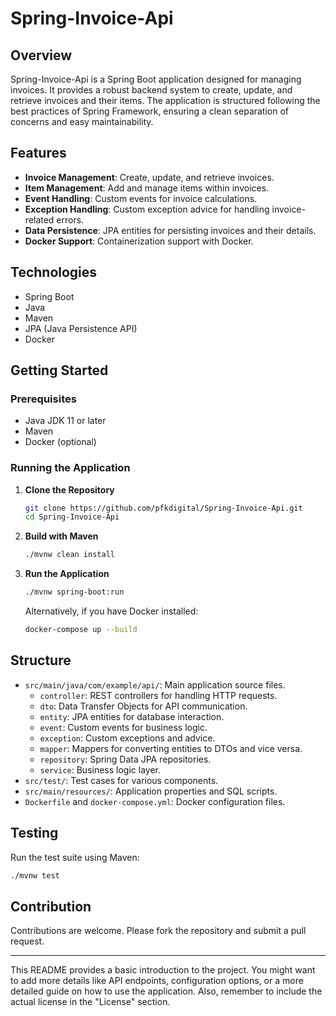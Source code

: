 # Spring-Invoice-Api

## Overview
Spring-Invoice-Api is a Spring Boot application designed for managing invoices. It provides a robust backend system to create, update, and retrieve invoices and their items. The application is structured following the best practices of Spring Framework, ensuring a clean separation of concerns and easy maintainability.

## Features
- **Invoice Management**: Create, update, and retrieve invoices.
- **Item Management**: Add and manage items within invoices.
- **Event Handling**: Custom events for invoice calculations.
- **Exception Handling**: Custom exception advice for handling invoice-related errors.
- **Data Persistence**: JPA entities for persisting invoices and their details.
- **Docker Support**: Containerization support with Docker.

## Technologies
- Spring Boot
- Java
- Maven
- JPA (Java Persistence API)
- Docker

## Getting Started

### Prerequisites
- Java JDK 11 or later
- Maven
- Docker (optional)

### Running the Application

1. **Clone the Repository**
   ```bash
   git clone https://github.com/pfkdigital/Spring-Invoice-Api.git
   cd Spring-Invoice-Api
   ```

2. **Build with Maven**
   ```bash
   ./mvnw clean install
   ```

3. **Run the Application**
   ```bash
   ./mvnw spring-boot:run
   ```

   Alternatively, if you have Docker installed:
   ```bash
   docker-compose up --build
   ```

## Structure
- `src/main/java/com/example/api/`: Main application source files.
  - `controller`: REST controllers for handling HTTP requests.
  - `dto`: Data Transfer Objects for API communication.
  - `entity`: JPA entities for database interaction.
  - `event`: Custom events for business logic.
  - `exception`: Custom exceptions and advice.
  - `mapper`: Mappers for converting entities to DTOs and vice versa.
  - `repository`: Spring Data JPA repositories.
  - `service`: Business logic layer.
- `src/test/`: Test cases for various components.
- `src/main/resources/`: Application properties and SQL scripts.
- `Dockerfile` and `docker-compose.yml`: Docker configuration files.

## Testing
Run the test suite using Maven:
```bash
./mvnw test
```

## Contribution
Contributions are welcome. Please fork the repository and submit a pull request.

---

This README provides a basic introduction to the project. You might want to add more details like API endpoints, configuration options, or a more detailed guide on how to use the application. Also, remember to include the actual license in the "License" section.
